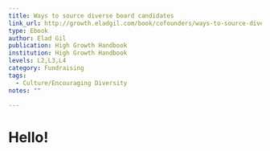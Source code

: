 ```yaml
---
title: Ways to source diverse board candidates
link_url: http://growth.eladgil.com/book/cofounders/ways-to-source-diverse-board-candidates/
type: Ebook
author: Elad Gil
publication: High Growth Handbook
institution: High Growth Handbook
levels: L2,L3,L4
category: Fundraising
tags:
  - Culture/Encouraging Diversity
notes: ""

---
```


# Hello!
